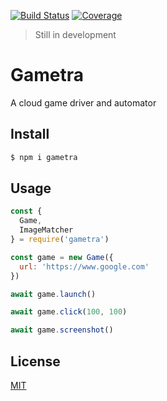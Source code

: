 [![Build Status](https://github.com/kaelzhang/gametra/actions/workflows/nodejs.yml/badge.svg)](https://github.com/kaelzhang/gametra/actions/workflows/nodejs.yml)
[![Coverage](https://codecov.io/gh/kaelzhang/gametra/branch/master/graph/badge.svg)](https://codecov.io/gh/kaelzhang/gametra)

> Still in development

# Gametra

A cloud game driver and automator

## Install

```sh
$ npm i gametra
```

## Usage

```js
const {
  Game,
  ImageMatcher
} = require('gametra')

const game = new Game({
  url: 'https://www.google.com'
})

await game.launch()

await game.click(100, 100)

await game.screenshot()
```

## License

[MIT](LICENSE)
